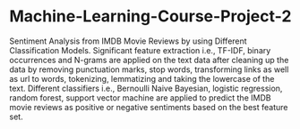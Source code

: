 # Machine-Learning-Course-Project-2
Sentiment Analysis from IMDB Movie Reviews by using Different Classification Models. Significant feature extraction i.e., TF-IDF, binary occurrences and N-grams are applied on the text data after cleaning up the data by removing punctuation marks, stop words, transforming links as well as url to words, tokenizing, lemmatizing and taking the lowercase of the text.
Different classifiers i.e., Bernoulli Naive Bayesian, logistic regression, random forest, support vector machine are applied to predict the IMDB movie reviews as positive or negative sentiments based on the best feature set.
